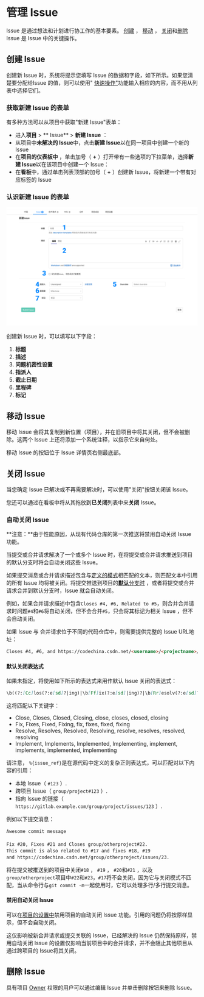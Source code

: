 # 管理 Issue[](#managing-issues "Permalink")

Issue 是通过想法和计划进行协工作的基本要素。 [创建](#create-a-new-issue) ， [移动](#moving-issues) ， [关闭](#closing-issues)和[删除](#deleting-issues) Issue 是 Issue 中的关键操作。

## 创建 Issue[](#create-a-new-issue "Permalink")

创建新 Issue 时，系统将提示您填写 Issue 的数据和字段，如下所示。如果您清楚要分配给Issue 的值，则可以使用" [快速操作"](/docs/user/project/quick-actions)功能输入相应的内容，而不用从列表中选择它们。

### 获取新建 Issue 的表单[](#accessing-the-new-issue-form "Permalink")

有多种方法可以从项目中获取"新建 Issue"表单：

*   进入**项目** > ** Issue** > **新建 Issue** ：
*   从项目中**未解决的 Issue**中，点击**新建 Issue**以在同一项目中创建一个新的 Issue
*   在**项目的仪表板中** ，单击加号（ **+** ）打开带有一些选项的下拉菜单，选择**新建 Issue**以在该项目中创建一个 Issue：
*   在**看板**中，通过单击列表顶部的加号（ **+** ）创建新 Issue，将新建一个带有对应标签的 Issue

### 认识新建 Issue 的表单[](#elements-of-the-new-issue-form "Permalink")

[![New issue from the issues list](/docs/img/new_issue_v13_2.png)](/docs/img/new_issue_v13_2.png)

创建新 Issue 时，可以填写以下字段：

1. **标题**
2. **描述**
3. **问题机密性设置**
4. **指派人**
5. **截止日期**
6. **里程碑**
7. **标记**

## 移动 Issue[](#moving-issues "Permalink")

移动 Issue 会将其复制到新位置（项目），并在旧项目中将其关闭，但不会被删除。这两个 Issue 上还将添加一个系统注释，以指示它来自何处。

移动 Issue 的按钮位于 Issue 详情页右侧最底部。

## 关闭 Issue[](#closing-issues "Permalink")

当您确定 Issue 已解决或不再需要解决时，可以使用"关闭"按钮关闭该 Issue。

您还可以通过在看板中将从其拖放到**已关闭**列表中来**关闭** Issue。

### 自动关闭 Issue[](#closing-issues-automatically "Permalink")

**注意：**由于性能原因，从现有代码仓库的第一次推送将禁用自动关闭 Issue 功能。

当提交或合并请求解决了一个或多个 Issue 时，在将提交或合并请求推送到项目的默认分支时将会自动关闭这些 Issue。

如果提交消息或合并请求描述包含与[定义的模式](#default-closing-pattern)相匹配的文本，则匹配文本中引用的所有 Issue 均将被关闭。将提交推送到项目的[**默认**分支时](/docs/user/project/repo/branches#default-branch) ，或者将提交或合并请求合并到默认分支时，Issue 就会自动关闭。

例如，如果合并请求描述中包含`Closes #4, #6, Related to #5`，则合并合并请求时问题`#4`和`#6`将自动关闭，但不会合并`#5`，只会将其标记为相关 Issue ，但不会自动关闭。

如果 Issue 与 合并请求位于不同的代码仓库中，则需要提供完整的 Issue URL地址：

```markdown
Closes #4, #6, and https://codechina.csdn.net/<username>/<projectname>/issues/<xxx> 
```

#### 默认关闭表达式[](#default-closing-pattern "Permalink")

如果未指定，将使用如下所示的表达式来用作默认 Issue 关闭的表达式：

```markdown
\b((?:[Cc]los(?:e[sd]?|ing)|\b[Ff]ix(?:e[sd]|ing)?|\b[Rr]esolv(?:e[sd]?|ing)|\b[Ii]mplement(?:s|ed|ing)?)(:?) +(?:(?:issues? +)?%{issue_ref}(?:(?: *,? +and +| *,? *)?)|([A-Z][A-Z0-9_]+-\d+))+) 
```
这将匹配以下关键字：

*   Close, Closes, Closed, Closing, close, closes, closed, closing
*   Fix, Fixes, Fixed, Fixing, fix, fixes, fixed, fixing
*   Resolve, Resolves, Resolved, Resolving, resolve, resolves, resolved, resolving
*   Implement, Implements, Implemented, Implementing, implement, implements, implemented, implementing

请注意， `%{issue_ref}`是在源代码中定义的复杂正则表达式，可以匹配对以下内容的引用：

*   本地 Issue（ `#123` ）.
*   跨项目 Issue（ `group/project#123` ）.
*   指向 Issue 的链接（ `https://gitlab.example.com/group/project/issues/123` ）.

例如以下提交消息：

```markdown
Awesome commit message

Fix #20, Fixes #21 and Closes group/otherproject#22.
This commit is also related to #17 and fixes #18, #19
and https://codechina.csdn.net/group/otherproject/issues/23. 
```
将在提交被推送到的项目中关闭`#18` ， `#19` ， `#20`和`#21` ，以及`group/otherproject`项目中`#22`和`#23`，`#17`将不会关闭，因为它与关闭模式不匹配，当从命令行与`git commit -m`一起使用时，它可以处理多行/多行提交消息。

#### 禁用自动关闭 Issue[](#disabling-automatic-issue-closing "Permalink")

可以在[项目的设置中](/docs/user/project/settings)禁用项目的自动关闭 Issue 功能。引用的问题仍将按原样显示，但不会自动关闭。

这仅影响被新合并请求或提交关联的 Issue，已经解决的 Issue 仍然保持原样，禁用自动关闭 Issue 的设置仅影响当前项目中的合并请求，并不会阻止其他项目从通过跨项目的 Issue将其关闭。

## 删除 Issue[](#deleting-issues "Permalink")

具有项目 [Owner](/docs/user/permissions) 权限的用户可以通过编辑 Issue 并单击删除按钮来删除 Issue。
